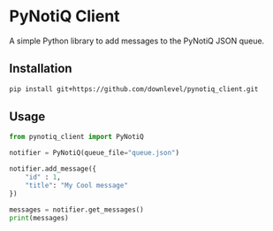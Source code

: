 # PyNotiQ Client

A simple Python library to add messages to the PyNotiQ JSON queue.

## Installation

```sh
pip install git+https://github.com/downlevel/pynotiq_client.git
```

## Usage

```python
from pynotiq_client import PyNotiQ

notifier = PyNotiQ(queue_file="queue.json")

notifier.add_message({
    "id" : 1,
    "title": "My Cool message"
})

messages = notifier.get_messages()
print(messages)
```
